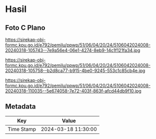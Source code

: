 # Hasil

## Foto C Plano

https://sirekap-obj-formc.kpu.go.id/e792/pemilu/ppwp/51/06/04/20/24/5106042024008-20240318-105743--7e9a56e4-06e1-4274-8eb9-14c1f121fa34.jpg

https://sirekap-obj-formc.kpu.go.id/e792/pemilu/ppwp/51/06/04/20/24/5106042024008-20240318-105758--b2d8ca77-b915-4be0-9245-553c1c85cb4e.jpg

https://sirekap-obj-formc.kpu.go.id/e792/pemilu/ppwp/51/06/04/20/24/5106042024008-20240318-110035--5e674058-7e72-403f-863f-afcd44db9f10.jpg


## Metadata

| Key        | Value               |
| ---------- | ------------------- |
| Time Stamp | 2024-03-18 11:30:00 |



